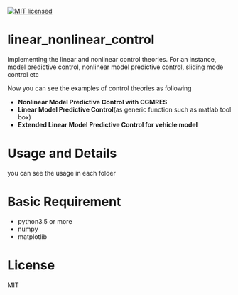 [![MIT licensed](https://img.shields.io/badge/license-MIT-blue.svg)](LICENSE)

# linear_nonlinear_control
Implementing the linear and nonlinear control theories.
For an instance, model predictive control, nonlinear model predictive control, sliding mode control etc

Now you can see the examples of control theories as following

- **Nonlinear Model Predictive Control with CGMRES**
- **Linear Model Predictive Control**(as generic function such as matlab tool box)
- **Extended Linear Model Predictive Control for vehicle model**

# Usage and Details
you can see the usage in each folder

# Basic Requirement

- python3.5 or more
- numpy
- matplotlib

# License
MIT
